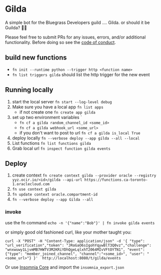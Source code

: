 # Gilda
A simple bot for the Bluegrass Developers guild .... Gilda. or should it be Guilda? 🤷‍♂️

Please feel free to submit PRs for any issues, errors, and/or additional functionality. Before doing so see the [code of conduct](CODE_OF_CONDUCT.md).


## build new functions

* `fn init --runtime python --trigger http <function name>`
* `fn list triggers gilda` should list the http trigger for the new event

## Running locally

1. start the local server `fn start --log-level debug`
1. Make sure you have a local app `fn list apps`
    * if not create one `fn create app gilda`
1. set up two environment variables `
    * `fn cf a gilda random_channel_id <some_id>`
    * `fn cf a gilda webhook_url <some_url>`
    * if you don't want to post to url `fn cf a gilda is_local True`
1. deploy locally `fn --verbose deploy --app gilda --all --local`
1. List functions `fn list functions gilda`
1. Grab local url `fn inspect function gilda events`

## Deploy

1. create context `fn create context gilda --provider oracle --registry yyz.ocir.io/<id>/gilda --api-url https://functions.ca-toronto-1.oraclecloud.com`
1. `fn use context gilda `
1. `fn update context oracle.compartment-id`
1. `fn --verbose deploy --app Gilda --all`

### invoke

use the fn command `echo -n '{"name":"Bob"}' | fn invoke gilda events`

or simply good old fashioned curl, like your mother taught you:
```
curl -X "POST" -H "Content-Type: application/json" -d '{ "type": "url_verification","token": "JRoGaO6sIgohYqywBlT3Q0vz","challenge": "wnxwuwy1LjvmMB7HWTV3M2KRiYDhQgeLqlxhT2064MIvVFtOYTN1", "event": {"type": "member_joined_channel", "channel":"<some_id>", "user": "<some_url>"} }'  http://localhost:8080/t/gilda/events
```

Or use [Insomnia Core](https://insomnia.rest/) and import the `insomnia_export.json`
